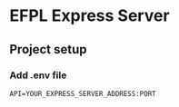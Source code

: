 # EFPL Express Server

## Project setup

### Add .env file

```
API=YOUR_EXPRESS_SERVER_ADDRESS:PORT
```